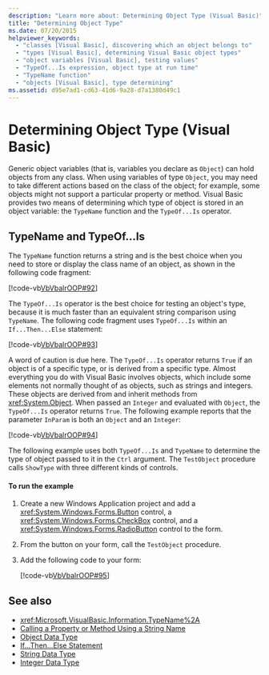 ```yaml
---
description: "Learn more about: Determining Object Type (Visual Basic)"
title: "Determining Object Type"
ms.date: 07/20/2015
helpviewer_keywords: 
  - "classes [Visual Basic], discovering which an object belongs to"
  - "types [Visual Basic], determining Visual Basic object types"
  - "object variables [Visual Basic], testing values"
  - "TypeOf...Is expression, object type at run time"
  - "TypeName function"
  - "objects [Visual Basic], type determining"
ms.assetid: d95e7ad1-cd63-41d6-9a28-d7a1380d49c1
---
```

# Determining Object Type (Visual Basic)

Generic object variables (that is, variables you declare as `Object`) can hold objects from any class. When using variables of type `Object`, you may need to take different actions based on the class of the object; for example, some objects might not support a particular property or method. Visual Basic provides two means of determining which type of object is stored in an object variable: the `TypeName` function and the `TypeOf...Is` operator.  
  
## TypeName and TypeOf…Is  

 The `TypeName` function returns a string and is the best choice when you need to store or display the class name of an object, as shown in the following code fragment:  
  
 [!code-vb[VbVbalrOOP#92](~/samples/snippets/visualbasic/VS_Snippets_VBCSharp/VbVbalrOOP/VB/OOP.vb#92)]  
  
 The `TypeOf...Is` operator is the best choice for testing an object's type, because it is much faster than an equivalent string comparison using `TypeName`. The following code fragment uses `TypeOf...Is` within an `If...Then...Else` statement:  
  
 [!code-vb[VbVbalrOOP#93](~/samples/snippets/visualbasic/VS_Snippets_VBCSharp/VbVbalrOOP/VB/OOP.vb#93)]  
  
 A word of caution is due here. The `TypeOf...Is` operator returns `True` if an object is of a specific type, or is derived from a specific type. Almost everything you do with Visual Basic involves objects, which include some elements not normally thought of as objects, such as strings and integers. These objects are derived from and inherit methods from <xref:System.Object>. When passed an `Integer` and evaluated with `Object`, the `TypeOf...Is` operator returns `True`. The following example reports that the parameter `InParam` is both an `Object` and an `Integer`:  
  
 [!code-vb[VbVbalrOOP#94](~/samples/snippets/visualbasic/VS_Snippets_VBCSharp/VbVbalrOOP/VB/OOP.vb#94)]  
  
 The following example uses both `TypeOf...Is` and `TypeName` to determine the type of object passed to it in the `Ctrl` argument. The `TestObject` procedure calls `ShowType` with three different kinds of controls.  
  
#### To run the example  
  
1. Create a new Windows Application project and add a <xref:System.Windows.Forms.Button> control, a <xref:System.Windows.Forms.CheckBox> control, and a <xref:System.Windows.Forms.RadioButton> control to the form.  
  
2. From the button on your form, call the `TestObject` procedure.  
  
3. Add the following code to your form:  
  
     [!code-vb[VbVbalrOOP#95](~/samples/snippets/visualbasic/VS_Snippets_VBCSharp/VbVbalrOOP/VB/OOP.vb#95)]  
  
## See also

- <xref:Microsoft.VisualBasic.Information.TypeName%2A>
- [Calling a Property or Method Using a String Name](calling-a-property-or-method-using-a-string-name.md)
- [Object Data Type](../../../language-reference/data-types/object-data-type.md)
- [If...Then...Else Statement](../../../language-reference/statements/if-then-else-statement.md)
- [String Data Type](../../../language-reference/data-types/string-data-type.md)
- [Integer Data Type](../../../language-reference/data-types/integer-data-type.md)
